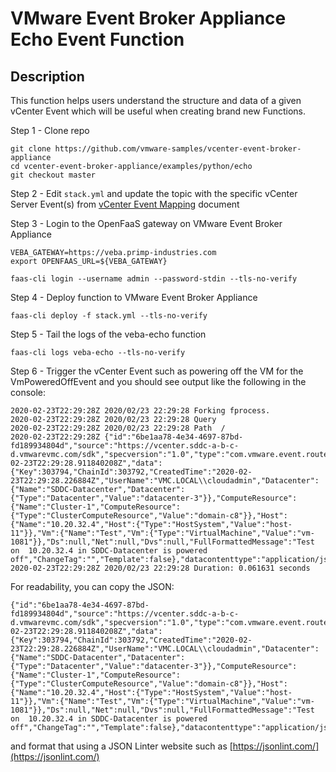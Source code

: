 # VMware Event Broker Appliance Echo Event Function

## Description

This function helps users understand the structure and data of a given vCenter Event which will be useful when creating brand new Functions.

Step 1 - Clone repo

```
git clone https://github.com/vmware-samples/vcenter-event-broker-appliance
cd vcenter-event-broker-appliance/examples/python/echo
git checkout master
```

Step 2 - Edit `stack.yml` and update the topic with the specific vCenter Server Event(s) from [vCenter Event Mapping](https://github.com/lamw/vcenter-event-mapping) document

Step 3 - Login to the OpenFaaS gateway on VMware Event Broker Appliance

```
VEBA_GATEWAY=https://veba.primp-industries.com
export OPENFAAS_URL=${VEBA_GATEWAY}

faas-cli login --username admin --password-stdin --tls-no-verify
```

Step 4 - Deploy function to VMware Event Broker Appliance

```
faas-cli deploy -f stack.yml --tls-no-verify
```

Step 5 - Tail the logs of the veba-echo function

```
faas-cli logs veba-echo --tls-no-verify
```

Step 6 - Trigger the vCenter Event such as powering off the VM for the VmPoweredOffEvent and you should see output like the following in the console:

```
2020-02-23T22:29:28Z 2020/02/23 22:29:28 Forking fprocess.
2020-02-23T22:29:28Z 2020/02/23 22:29:28 Query
2020-02-23T22:29:28Z 2020/02/23 22:29:28 Path  /
2020-02-23T22:29:28Z {"id":"6be1aa78-4e34-4697-87bd-fd189934804d","source":"https://vcenter.sddc-a-b-c-d.vmwarevmc.com/sdk","specversion":"1.0","type":"com.vmware.event.router/event","subject":"VmPoweredOffEvent","time":"2020-02-23T22:29:28.911840208Z","data":{"Key":303794,"ChainId":303792,"CreatedTime":"2020-02-23T22:29:28.226884Z","UserName":"VMC.LOCAL\\cloudadmin","Datacenter":{"Name":"SDDC-Datacenter","Datacenter":{"Type":"Datacenter","Value":"datacenter-3"}},"ComputeResource":{"Name":"Cluster-1","ComputeResource":{"Type":"ClusterComputeResource","Value":"domain-c8"}},"Host":{"Name":"10.20.32.4","Host":{"Type":"HostSystem","Value":"host-11"}},"Vm":{"Name":"Test","Vm":{"Type":"VirtualMachine","Value":"vm-1081"}},"Ds":null,"Net":null,"Dvs":null,"FullFormattedMessage":"Test on  10.20.32.4 in SDDC-Datacenter is powered off","ChangeTag":"","Template":false},"datacontenttype":"application/json"}
2020-02-23T22:29:28Z 2020/02/23 22:29:28 Duration: 0.061631 seconds
```

For readability, you can copy the JSON:

```
{"id":"6be1aa78-4e34-4697-87bd-fd189934804d","source":"https://vcenter.sddc-a-b-c-d.vmwarevmc.com/sdk","specversion":"1.0","type":"com.vmware.event.router/event","subject":"VmPoweredOffEvent","time":"2020-02-23T22:29:28.911840208Z","data":{"Key":303794,"ChainId":303792,"CreatedTime":"2020-02-23T22:29:28.226884Z","UserName":"VMC.LOCAL\\cloudadmin","Datacenter":{"Name":"SDDC-Datacenter","Datacenter":{"Type":"Datacenter","Value":"datacenter-3"}},"ComputeResource":{"Name":"Cluster-1","ComputeResource":{"Type":"ClusterComputeResource","Value":"domain-c8"}},"Host":{"Name":"10.20.32.4","Host":{"Type":"HostSystem","Value":"host-11"}},"Vm":{"Name":"Test","Vm":{"Type":"VirtualMachine","Value":"vm-1081"}},"Ds":null,"Net":null,"Dvs":null,"FullFormattedMessage":"Test on  10.20.32.4 in SDDC-Datacenter is powered off","ChangeTag":"","Template":false},"datacontenttype":"application/json"}
```

and format that using a JSON Linter website such as [https://jsonlint.com/](https://jsonlint.com/)